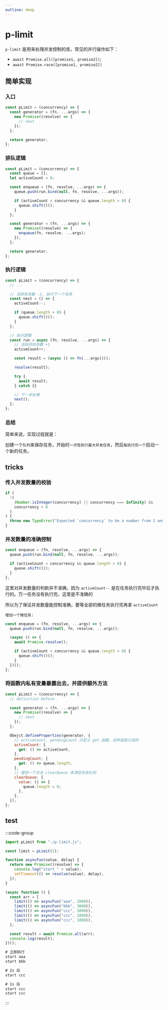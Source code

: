 ```yaml
---
outline: deep
---
```


# p-limit

`p-limit` 是用来处理并发控制的库，常见的并行操作如下：

- `await Promise.all([promise1, promise2])`;
- `await Promise.race([promise1, promise2])`

## 简单实现

### 入口

```js
const pLimit = (concurrency) => {
  const generator = (fn, ...args) => {
    new Promise((resolve) => {
      // next
    });
  };

  return generator;
};
```

### 排队逻辑

```js
const pLimit = (concurrency) => {
  const queue = [];
  let activeCount = 0;

  const enqueue = (fn, resolve, ...args) => {
    queue.push(run.bind(null, fn, resolve, ...args));

    if (activeCount < concurrency && queue.length > 0) {
      queue.shift()();
    }
  };

  const generator = (fn, ...args) => {
    new Promise((resolve) => {
      enqueue(fn, resolve, ...args);
    });
  };

  return generator;
};
```

### 执行逻辑

```js
const pLimit = (concurrency) => {
  // ...

  // 活跃任务数 -1, 执行下一个任务
  const next = () => {
    activeCount--;

    if (queue.length > 0) {
      queue.shift()();
    }
  };

  // 执行逻辑
  const run = async (fn, resolve, ...args) => {
    // 活跃的任务数 +1
    activeCount++;

    const result = (async () => fn(...args))();

    resolve(result);

    try {
      await result;
    } catch {}

    // 下一步处理
    next();
  };
};
```

### 总结

简单来说，实现过程就是：

创建一个`队列`来保存任务，开始时`一次性执行最大并发任务`，然后`每执行完一个`启动一个新的任务。

## tricks

### 传入并发数量的校验

```js
if (
  !(
    (Number.isInteger(concurrency) || concurrency === Infinity) &&
    concurrency > 0
  )
) {
  throw new TypeError("Expected `concurrency` to be a number from 1 and up");
}
```

### 并发数量的准确控制

```js
const enqueue = (fn, resolve, ...args) => {
  queue.push(run.bind(null, fn, resolve, ...args));

  if (activeCount < concurrency && queue.length > 0) {
    queue.shift()();
  }
};
```

这里对并发数量的判断并不准确，因为 `activeCount--` 是在任务执行完毕后才执行的。万一任务没有执行完，这里是不准确的

所以为了保证并发数量能控制准确，要等全部的微任务执行完再拿 `activeCount`

`增加一个微任务:`

```js
const enqueue = (fn, resolve, ...args) => {
  queue.push(run.bind(null, fn, resolve, ...args));

  (async () => {
    await Promise.resolve();

    if (activeCount < concurrency && queue.length > 0) {
      queue.shift()();
    }
  })();
};
```

### 将函数内私有变量暴露出去，并提供额外方法

```js
const pLimit = (concurrency) => {
  // definition before

  const generator = (fn, ...args) => {
    new Promise((resolve) => {
      // next
    });
  };

  Obejct.defineProperties(generator, {
    // activeCount, pendingCount 只定义 get 函数，这样就是只读的
    activeCount: {
      get: () => activeCount,
    },
    pendingCount: {
      get: () => queue.length,
    },
    // 提供一个方法 clearQueue 来清空任务队列
    clearQueue: {
      value: () => {
        queue.length = 0;
      },
    },
  });
};
```

## test

:::code-group

```js [test]
import pLimit from "./p-limit.js";

const limit = pLimit(2);

function asyncFun(value, delay) {
  return new Promise((resolve) => {
    console.log("start " + value);
    setTimeout(() => resolve(value), delay);
  });
}

(async function () {
  const arr = [
    limit(() => asyncFun("aaa", 2000)),
    limit(() => asyncFun("bbb", 3000)),
    limit(() => asyncFun("ccc", 1000)),
    limit(() => asyncFun("ccc", 1000)),
    limit(() => asyncFun("ccc", 1000)),
  ];

  const result = await Promise.all(arr);
  console.log(result);
})();
```

```txt [result]
# 立即执行
start aaa
start bbb

# 2s 后
start ccc

# 1s 后
start ccc
start ccc
```

:::
